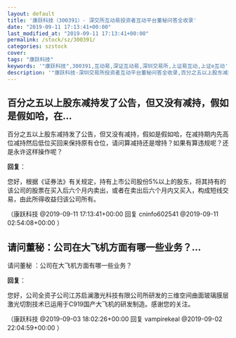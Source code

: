 ```yaml
---
layout: default
title: '康跃科技（300391）- 深交所互动易投资者互动平台董秘问答全收录'
date: "2019-09-11 17:13:41+00:00"
last_modified_at: "2019-09-11 17:13:41+00:00"
permalink: /stock/sz/300391/
categories: szstock
cover: 
tags: "康跃科技"
keywords: '"康跃科技",300391,互动易,深证互动易,深圳交易所,上证易互动,上证e互动'
description: '"康跃科技-深圳交易所投资者互动平台董秘问答全收录,百分之五以上股东减持发了公告，但又没有减持，假如是假如哈，在减持期内先高位减持然后低位买回来保持原有仓位，请问算减持还是增持？如果有算违规呢？还是永许这样操作呢？"'
---
```


## 百分之五以上股东减持发了公告，但又没有减持，假如是假如哈，在...

百分之五以上股东减持发了公告，但又没有减持，假如是假如哈，在减持期内先高位减持然后低位买回来保持原有仓位，请问算减持还是增持？如果有算违规呢？还是永许这样操作呢？

**回复**：

您好，根据《证券法》有关规定，持有上市公司股份5%以上的股东，将其持有的该公司的股票在买入后六个月内卖出，或者在卖出后六个月内又买入，构成短线交易，由此所得收益归该公司所有。 

（康跃科技  @2019-09-11 17:13:41+00:00 回复 cninfo602541  @2019-09-11 02:54:08+00:00 ）

## 请问董秘：公司在大飞机方面有哪一些业务？...

请问董秘 ：公司在大飞机方面有哪一些业务？

**回复**：

您好，公司全资子公司江苏启澜激光科技有限公司所研发的三维空间曲面玻璃膜层激光切割技术已运用于C919国产大飞机的研发制造。感谢您的关注。 

（康跃科技  @2019-09-03 18:02:26+00:00 回复 vampirekeal  @2019-09-02 22:04:59+00:00 ）

